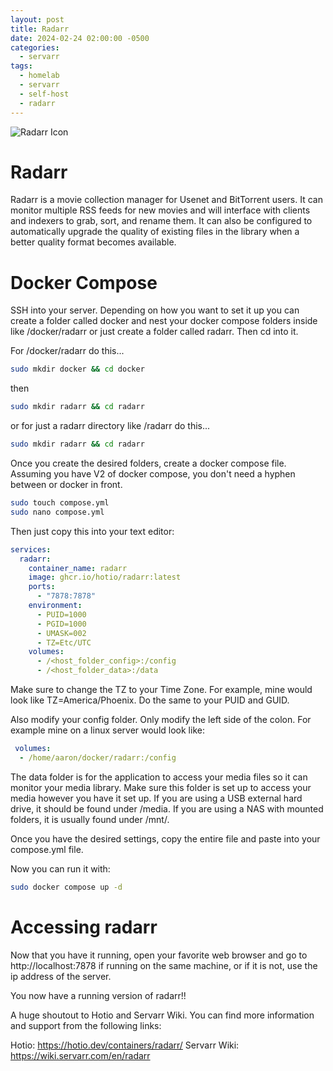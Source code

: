 ```yaml
---
layout: post
title: Radarr
date: 2024-02-24 02:00:00 -0500
categories:
  - servarr
tags:
  - homelab
  - servarr
  - self-host
  - radarr
---
```

![Radarr Icon](https://wiki.servarr.com/assets/radarr/logos/128.png)

# Radarr

Radarr is a movie collection manager for Usenet and BitTorrent users. It can monitor multiple RSS feeds for new movies and will interface with clients and indexers to grab, sort, and rename them. It can also be configured to automatically upgrade the quality of existing files in the library when a better quality format becomes available.

# Docker Compose

SSH into your server. Depending on how you want to set it up you can create a folder called docker and nest your docker compose folders inside like /docker/radarr or just create a folder called radarr. Then cd into it.

For /docker/radarr do this...
``` sh
sudo mkdir docker && cd docker
```
then
``` sh
sudo mkdir radarr && cd radarr
```
or for just a radarr directory like /radarr do this...
``` sh
sudo mkdir radarr && cd radarr
```

Once you create the desired folders, create a docker compose file. Assuming you have V2 of docker compose, you don't need a hyphen between or docker in front.

``` sh
sudo touch compose.yml
sudo nano compose.yml
```
Then just copy this into your text editor:

``` yaml
services:
  radarr:
    container_name: radarr
    image: ghcr.io/hotio/radarr:latest
    ports:
      - "7878:7878"
    environment:
      - PUID=1000
      - PGID=1000
      - UMASK=002
      - TZ=Etc/UTC
    volumes:
      - /<host_folder_config>:/config
      - /<host_folder_data>:/data
```

Make sure to change the TZ to your Time Zone. For example, mine would look like TZ=America/Phoenix. Do the same to your PUID and GUID.

Also modify your config folder. Only modify the left side of the colon. For example mine on a linux server would look like:
``` yaml
 volumes:
  - /home/aaron/docker/radarr:/config
```
The data folder is for the application to access your media files so it can monitor your media library. Make sure this folder is set up to access your media however you have it set up. If you are using a USB external hard drive, it should be found under /media. If you are using a NAS with mounted folders, it is usually found under /mnt/<whatever you named the folder>. 

Once you have the desired settings, copy the entire file and paste into your compose.yml file.

Now you can run it with:
``` sh
sudo docker compose up -d
```

# Accessing radarr

Now that you have it running, open your favorite web browser and go to http://localhost:7878 if running on the same machine, or if it is not, use the ip address of the server. 

You now have a running version of radarr!!

A huge shoutout to Hotio and Servarr Wiki. You can find more information and support from the following links:

Hotio:
https://hotio.dev/containers/radarr/
Servarr Wiki:
https://wiki.servarr.com/en/radarr